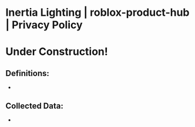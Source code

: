 # Inertia Lighting | roblox-product-hub | Privacy Policy

# Under Construction!

## Definitions:
- 

## Collected Data:
- 
